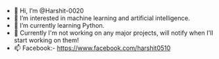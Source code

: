 - 👋 Hi, I’m @Harshit-0020
- 👀 I’m interested in machine learning and artificial intelligence.
- 🌱 I’m currently learning Python. 
- 💞️ Currently I'm not working on any major projects, will notify when I'll start working on them!
- 📫 Facebook:- https://www.facebook.com/harshit0510

<!---
Harshit-0020/Harshit-0020 is a ✨ special ✨ repository because its `README.md` (this file) appears on your GitHub profile.
You can click the Preview link to take a look at your changes.
--->
